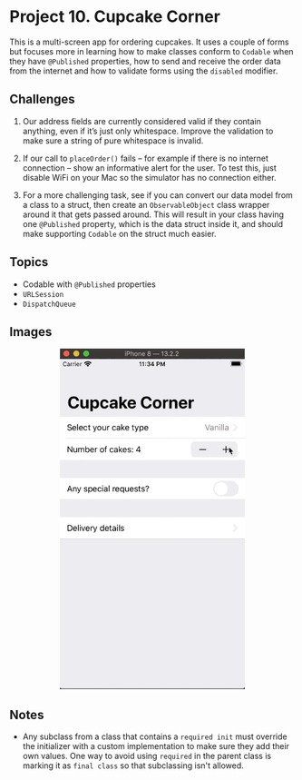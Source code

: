 
# Project 10. Cupcake Corner

This is a multi-screen app for ordering cupcakes. It uses a couple of forms but focuses more in learning how to make classes conform to `Codable` when they have `@Published` properties, how to send and receive the order data from the internet and how to validate forms using the `disabled` modifier.

## Challenges

1. Our address fields are currently considered valid if they contain anything, even if it’s just only whitespace. Improve the validation to make sure a string of pure whitespace is invalid.

2. If our call to `placeOrder()` fails – for example if there is no internet connection – show an informative alert for the user. To test this, just disable WiFi on your Mac so the simulator has no connection either.

3. For a more challenging task, see if you can convert our data model from a class to a struct, then create an `ObservableObject` class wrapper around it that gets passed around. This will result in your class having one `@Published` property, which is the data struct inside it, and should make supporting `Codable` on the struct much easier.

## Topics

- Codable with `@Published` properties
- `URLSession`
- `DispatchQueue`

## Images

<p align="center"><img src="img/run-example.gif" height="600px"></p>

## Notes

- Any subclass from a class that contains a `required init` must override the initializer with a custom implementation to make sure they add their own values. One way to avoid using `required` in the parent class is marking it as `final class` so that subclassing isn't allowed.

